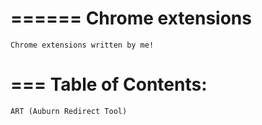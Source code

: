 ======
Chrome extensions
======
	Chrome extensions written by me!

===
Table of Contents:
===
	ART (Auburn Redirect Tool)
